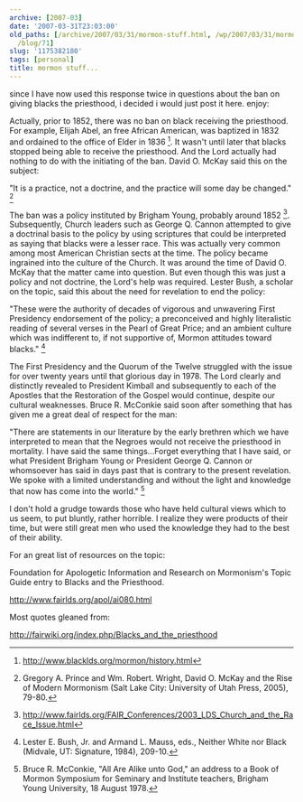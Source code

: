 ```yaml
---
archive: [2007-03]
date: '2007-03-31T23:03:00'
old_paths: [/archive/2007/03/31/mormon-stuff.html, /wp/2007/03/31/mormon-stuff/, /2007/03/31/mormon-stuff/,
  /blog/71]
slug: '1175382180'
tags: [personal]
title: mormon stuff...
---
```


since I have now used this response twice in questions about the ban on
giving blacks the priesthood, i decided i would just post it here. enjoy:

Actually, prior to 1852, there was no ban on black receiving the
priesthood. For example, Elijah Abel, an free African American, was
baptized in 1832 and ordained to the office of Elder in 1836 [^1]. It
wasn't until later that blacks stopped being able to receive the
priesthood. And the Lord actually had nothing to do with the initiating of
the ban. David O. McKay said this on the subject:

"It is a practice, not a doctrine, and the practice will some day be
changed." [^2]

The ban was a policy instituted by Brigham Young, probably around 1852
[^3]. Subsequently, Church leaders such as George Q. Cannon attempted to
give a doctrinal basis to the policy by using scriptures that could be
interpreted as saying that blacks were a lesser race. This was actually
very common among most American Christian sects at the time. The policy
became ingrained into the culture of the Church. It was around the time of
David O. McKay that the matter came into question. But even though this
was just a policy and not doctrine, the Lord's help was required. Lester
Bush, a scholar on the topic, said this about the need for revelation to
end the policy:

"These were the authority of decades of vigorous and unwavering First
Presidency endorsement of the policy; a preconceived and highly
literalistic reading of several verses in the Pearl of Great Price; and an
ambient culture which was indifferent to, if not supportive of, Mormon
attitudes toward blacks." [^4]

The First Presidency and the Quorum of the Twelve struggled with the issue
for over twenty years until that glorious day in 1978. The Lord clearly
and distinctly revealed to President Kimball and subsequently to each of
the Apostles that the Restoration of the Gospel would continue, despite
our cultural weaknesses. Bruce R. McConkie said soon after something that
has given me a great deal of respect for the man:

"There are statements in our literature by the early brethren which we
have interpreted to mean that the Negroes would not receive the priesthood
in mortality. I have said the same things...Forget everything that I have
said, or what President Brigham Young or President George Q. Cannon or
whomsoever has said in days past that is contrary to the present
revelation. We spoke with a limited understanding and without the light
and knowledge that now has come into the world." [^5]

I don't hold a grudge towards those who have held cultural views which to
us seem, to put bluntly, rather horrible. I realize they were products of
their time, but were still great men who used the knowledge they had to
the best of their ability.

For an great list of resources on the topic:

Foundation for Apologetic Information and Research on Mormonism's Topic
Guide entry to Blacks and the Priesthood.

http://www.fairlds.org/apol/ai080.html

[^1]: http://www.blacklds.org/mormon/history.html
[^2]: Gregory A. Prince and Wm. Robert. Wright, David O. McKay and the Rise of Modern Mormonism (Salt Lake City: University of Utah Press, 2005), 79-80.
[^3]: http://www.fairlds.org/FAIR_Conferences/2003_LDS_Church_and_the_Race_Issue.html
[^4]: Lester E. Bush, Jr. and Armand L. Mauss, eds., Neither White nor Black (Midvale, UT: Signature, 1984), 209-10.
[^5]: Bruce R. McConkie, "All Are Alike unto God," an address to a Book of Mormon Symposium for Seminary and Institute teachers, Brigham Young University, 18 August 1978.

Most quotes gleaned from:

http://fairwiki.org/index.php/Blacks_and_the_priesthood

